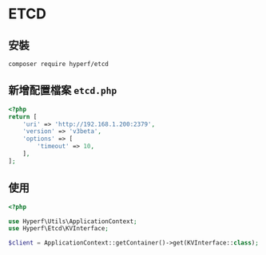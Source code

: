 # ETCD

## 安裝

```
composer require hyperf/etcd
```

## 新增配置檔案 `etcd.php`

```php
<?php
return [
    'uri' => 'http://192.168.1.200:2379',
    'version' => 'v3beta',
    'options' => [
        'timeout' => 10,
    ],
];
```

## 使用

```php
<?php

use Hyperf\Utils\ApplicationContext;
use Hyperf\Etcd\KVInterface;

$client = ApplicationContext::getContainer()->get(KVInterface::class);
```
